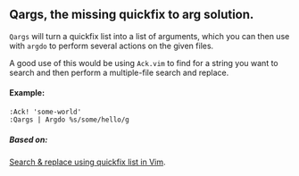## Qargs, the missing quickfix to arg solution.

`Qargs` will turn a quickfix list into a list of arguments, which you can then use
with `argdo` to perform several actions on the given files.

A good use of this would be using `Ack.vim` to find for a string you want to search
and then perform a multiple-file search and replace.

#### Example:

    :Ack! 'some-world'
    :Qargs | Argdo %s/some/hello/g


##### Based on: 

[Search & replace using quickfix list in Vim](http://stackoverflow.com/a/5686810/128850).
